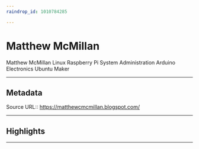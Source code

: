 ```yaml
---
raindrop_id: 1010784285

---
```


# Matthew McMillan
Matthew McMillan Linux Raspberry Pi System Administration Arduino Electronics Ubuntu Maker
___
## Metadata
Source URL:: https://matthewcmcmillan.blogspot.com/


___
## Highlights
___